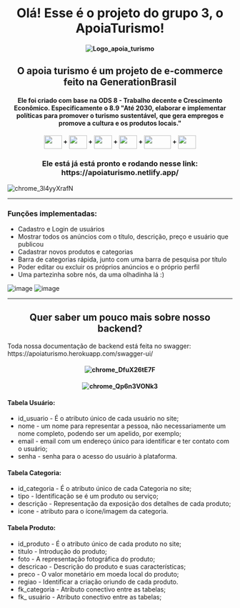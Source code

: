 <h1 align="center">
Olá! Esse é o projeto do grupo 3, o ApoiaTurismo!
</h1>

<div>
<h4 align="center">

![Logo_apoia_turismo](https://user-images.githubusercontent.com/19335381/139083129-234c4cca-1af1-4b8f-929d-a89666c0065c.png)

</h4 >
<h2 align="center">
O apoia turismo é um projeto de e-commerce feito na GenerationBrasil
</h2> 
<h4 align="center">
Ele foi criado com base na ODS 8 - Trabalho decente e Crescimento Econômico.
Especificamente o 8.9 "Até 2030, elaborar e implementar políticas para promover o turismo sustentável, que gera empregos e promove a cultura e os produtos locais."
</h4>
 
 <h4 align="center">
  <img align="center" height="30" width="40" src="https://cdn.jsdelivr.net/gh/devicons/devicon/icons/javascript/javascript-original.svg"> + 
  <img align="center" height="30" width="40" src="https://cdn.jsdelivr.net/gh/devicons/devicon/icons/java/java-original.svg"> +
  <img align="center" height="30" width="40" src="https://cdn.jsdelivr.net/gh/devicons/devicon/icons/spring/spring-original.svg"> +
  <img align="center" height="30" width="40" src="https://cdn.jsdelivr.net/gh/devicons/devicon/icons/mysql/mysql-original.svg"> +
  <img align="center" width="60" height="30" src="https://cdn.jsdelivr.net/gh/devicons/devicon/icons/bootstrap/bootstrap-original.svg"> +
  <img align="center" width="40" height="30" src="https://cdn.jsdelivr.net/gh/devicons/devicon/icons/angularjs/angularjs-original.svg" />
<h4/>   
  
<h3 align="center">
Ele está já está pronto e rodando nesse link: https://apoiaturismo.netlify.app/
</h3>

![chrome_3l4yyXrafN](https://user-images.githubusercontent.com/19335381/148120600-716cdd07-bc6e-4aca-a96a-029c521ba722.png)

<hr>  
<h3>
Funções implementadas:
 </h3>
<ul>
<li>Cadastro e Login de usuários</li>
<li>Mostrar todos os anúncios com o título, descrição, preço e usuário que publicou</li>
<li>Cadastrar novos produtos e categorias</li>
<li>Barra de categorias rápida, junto com uma barra de pesquisa por título</li>
<li>Poder editar ou excluir os próprios anúncios e o próprio perfil</li>
<li>Uma partezinha sobre nós, da uma olhadinha lá :)</li>
</ul>

![image](https://user-images.githubusercontent.com/19335381/148122398-254785b1-a575-479a-abcd-adb1edf3c333.png)
![image](https://user-images.githubusercontent.com/19335381/148123084-30958654-7d80-403c-9d8e-a82827568deb.png)
   
<hr>   
  
<h2 align="center">   
Quer saber um pouco mais sobre nosso backend?  
</h2>
Toda nossa documentação de backend está feita no swagger: https://apoiaturismo.herokuapp.com/swagger-ui/
<h4 align="center">
  
![chrome_DfuX26tE7F](https://user-images.githubusercontent.com/19335381/142626427-e8f5fbba-f591-471a-937a-406195827495.png)
  
</h4>  
<h4 align="center">

![chrome_Qp6n3VONk3](https://user-images.githubusercontent.com/19335381/140969308-c0889633-7c82-4c28-b90f-fc36359133e9.png)

</h4>
<h4>
Tabela Usuário:
</h4>
<ul>
<li>id_usuario - É o atributo único de cada usuário no site;</li>
<li>nome - um nome para representar a pessoa, não necessariamente um nome completo, podendo ser um apelido, por exemplo; </li>
<li>email - email com um endereço único para identificar e ter contato com o usuário; </li>
<li>senha - senha para o acesso do usuário à plataforma. </li>
</ul>
<h4>
Tabela Categoria:
</h4>
<ul>
<li>id_categoria - É o atributo único de cada Categoria no site;</li>
<li>tipo - Identificação se é um produto ou serviço;</li>
<li>descrição - Representação da exposição dos detalhes de cada produto;</li>
<li>icone - atributo para o ícone/imagem da categoria.</li>
</ul>
<h4>
Tabela Produto:
</h4>
<ul>
<li>id_produto - É o atributo único de cada produto no site;</li>
<li>titulo - Introdução do produto;</li>
<li>foto - A representação fotográfica do produto;</li>
<li>descricao - Descrição do produto e suas características;</li>
<li>preco - O valor monetário em moeda local do produto;</li>
<li>regiao - Identificar a criação oriundo de cada produto.</li>
<li>fk_categoria - Atributo conectivo entre as tabelas;</li>
<li>fk_ usuário - Atributo conectivo entre as tabelas;</li>
</ul>

